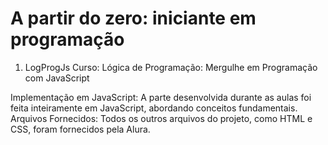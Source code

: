 # A partir do zero: iniciante em programação
1. LogProgJs
Curso: Lógica de Programação: Mergulhe em Programação com JavaScript

Implementação em JavaScript: A parte desenvolvida durante as aulas foi feita inteiramente em JavaScript, abordando conceitos fundamentais.
Arquivos Fornecidos: Todos os outros arquivos do projeto, como HTML e CSS, foram fornecidos pela Alura.

